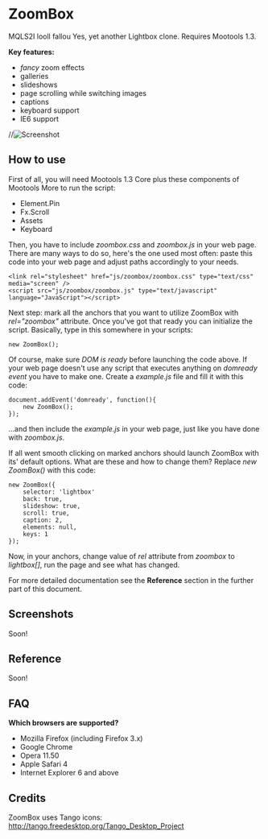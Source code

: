 ZoomBox
===========
MQLS2I
looll
fallou
Yes, yet another Lightbox clone. Requires Mootools 1.3.

**Key features:**
- *fancy* zoom effects
- galleries
- slideshows
- page scrolling while switching images
- captions
- keyboard support
- IE6 support

//![Screenshot](http://url_to_project_screenshot)

How to use
----------

First of all, you will need Mootools 1.3 Core plus these components of Mootools More to run the script:
- Element.Pin
- Fx.Scroll
- Assets
- Keyboard

Then, you have to include *zoombox.css* and *zoombox.js* in your web page. There are many ways to do so, here's the one used most often: paste this code into your web page and adjust paths accordingly to your needs.

    <link rel="stylesheet" href="js/zoombox/zoombox.css" type="text/css" media="screen" />
    <script src="js/zoombox/zoombox.js" type="text/javascript" language="JavaScript"></script>

Next step: mark all the anchors that you want to utilize ZoomBox with *rel="zoombox"* attribute.
Once you've got that ready you can initialize the script. Basically, type in this somewhere in your scripts:

    new ZoomBox();

Of course, make sure *DOM is ready* before launching the code above. If your web page doesn't use any script that executes anything on *domready event* you have to make one.
Create a *example.js* file and fill it with this code:

	document.addEvent('domready', function(){
		new ZoomBox();
	});

...and then include the *example.js* in your web page, just like you have done with *zoombox.js*.

If all went smooth clicking on marked anchors should launch ZoomBox with its' default options. What are these and how to change them? Replace *new ZoomBox()* with this code:

	new ZoomBox({
        selector: 'lightbox'
        back: true,
        slideshow: true,
        scroll: true,
        caption: 2,
        elements: null,
        keys: 1
	});

Now, in your anchors, change value of *rel* attribute from *zoombox* to *lightbox[]*, run the page and see what has changed.

For more detailed documentation see the **Reference** section in the further part of this document.

Screenshots
-----------

Soon!

Reference
-----------------

Soon!

FAQ
-----------------

**Which browsers are supported?**
- Mozilla Firefox (including Firefox 3.x)
- Google Chrome
- Opera 11.50
- Apple Safari 4
- Internet Explorer 6 and above

Credits
-----------------

ZoomBox uses Tango icons: http://tango.freedesktop.org/Tango_Desktop_Project